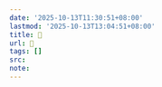```yaml
---
date: '2025-10-13T11:30:51+08:00'
lastmod: '2025-10-13T13:04:51+08:00'
title: 󰧗
url: 󰧗
tags: []
src:
note:
---
```

